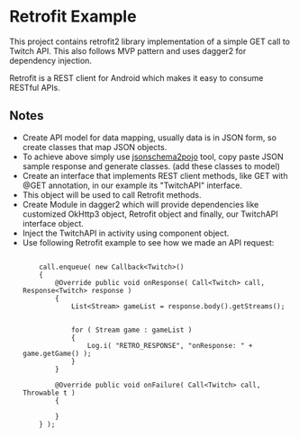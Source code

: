 # Retrofit Example

This project contains retrofit2 library implementation of a simple GET call to Twitch API. This also follows MVP pattern and
uses dagger2 for dependency injection.

Retrofit is a REST client for Android which makes it easy to consume RESTful APIs.

## Notes
- Create API model for data mapping, usually data is in JSON form, so create classes that map JSON objects.
- To achieve above simply use [jsonschema2pojo](http://www.jsonschema2pojo.org/) tool, copy paste JSON sample response
  and generate classes. (add these classes to model)
- Create an interface that implements REST client methods, like GET with @GET annotation, in our example its "TwitchAPI" interface.
- This object will be used to call Retrofit methods.
- Create Module in dagger2 which will provide dependencies like customized OkHttp3 object, Retrofit object and finally,
  our TwitchAPI interface object.
- Inject the TwitchAPI in activity using component object.
- Use following Retrofit example to see how we made an API request:
    ```Call<Twitch> call = twitchAPI.getTopGames();

        call.enqueue( new Callback<Twitch>()
        {
            @Override public void onResponse( Call<Twitch> call, Response<Twitch> response )
            {
                List<Stream> gameList = response.body().getStreams();


                for ( Stream game : gameList )
                {
                    Log.i( "RETRO_RESPONSE", "onResponse: " + game.getGame() );
                }
            }

            @Override public void onFailure( Call<Twitch> call, Throwable t )
            {

            }
        } );
      
  
